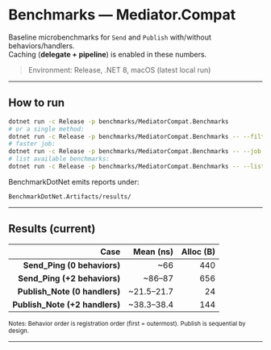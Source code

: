 # Benchmarks — Mediator.Compat

Baseline microbenchmarks for `Send` and `Publish` with/without behaviors/handlers.  
Caching (**delegate + pipeline**) is enabled in these numbers.

> Environment: Release, .NET 8, macOS (latest local run)

---

## How to run

```bash
dotnet run -c Release -p benchmarks/MediatorCompat.Benchmarks
# or a single method:
dotnet run -c Release -p benchmarks/MediatorCompat.Benchmarks -- --filter '*Send_Ping*'
# faster job:
dotnet run -c Release -p benchmarks/MediatorCompat.Benchmarks -- --job Short --filter '*Send_Ping*'
# list available benchmarks:
dotnet run -c Release -p benchmarks/MediatorCompat.Benchmarks -- --list flat
```

BenchmarkDotNet emits reports under:
```
BenchmarkDotNet.Artifacts/results/
```

---

## Results (current)

| Case                           | Mean (ns) | Alloc (B) |
|-------------------------------:|----------:|----------:|
| **Send_Ping (0 behaviors)**    | ~66       | 440       |
| **Send_Ping (+2 behaviors)**   | ~86–87    | 656       |
| **Publish_Note (0 handlers)**  | ~21.5–21.7| 24        |
| **Publish_Note (+2 handlers)** | ~38.3–38.4| 144       |

<sub>Notes: Behavior order is registration order (first = outermost). Publish is sequential by design.</sub>

---
